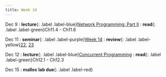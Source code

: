 ```yaml
---
title: Week 14
---
```


Dec 9
: **lecture**{: .label .label-blue}[Network Programming: Part II](/ics-fa24/assets/lec/23-netprog2.pdf)
  : **read**{: .label .label-green}Ch11.4 - Ch11.6

Dec 11
: **seminar**{: .label .label-purple}[Week 14](/ics-fa24/assets/seminar/ta/week14.pdf)
  : **review**{: .label .label-yellow}[22,](/ics-fa24/assets/seminar/stu/周新凯-ics回课-22.pdf) [23](/ics-fa24/assets/seminar/stu/龚欣洋-ics回课-23.pdf)

Dec 12
: **lecture**{: .label .label-blue}[Concurrent Programming](/ics-fa24/assets/lec/24-CONC.pdf)
  : **read**{: .label .label-green}Ch12.1 - Ch12.3

Dec 15
: **malloc lab due**{: .label .label-red}
